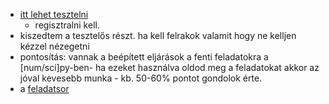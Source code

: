 * [itt lehet tesztelni](https://www.hackerrank.com/numlev)
  * regisztralni kell.
* kiszedtem a tesztelős részt. ha kell felrakok valamit hogy ne kelljen kézzel nézegetni<br>
* pontosítás: vannak a beépített eljárások a fenti feladatokra a [num/sci]py-ben-
ha ezeket használva oldod meg a feladatokat akkor az jóval kevesebb munka - kb. 50-60% 
pontot gondolok érte.<br>
* a [feladatsor](problems/feladatsor.pdf)